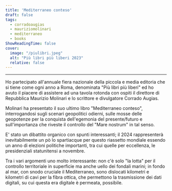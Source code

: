 ```yaml
---
title: 'Mediterraneo conteso'
draft: false
tags:
  - corradoaugias
  - mauriziomolinari
  - mediterraneo
  - books
ShowReadingTime: false
cover:
  image: "/piulibri.jpeg"
  alt: "Più libri più liberi 2023"
  relative: false
---
```

---

Ho partecipato all'annuale fiera nazionale della piccola e media editoria che si tiene come ogni anno a Roma, denominata "Più libri più liberi" ed ho avuto il piacere di assistere ad una tavola rotonda con ospiti il direttore di Repubblica Maurizio Molinari e lo scrittore e divulgatore Corrado Augias. 

Molinari ha presentato il suo ultimo libro "Mediterraneo conteso", interrogandosi sugli scenari geopolitici odierni, sulle mosse delle geopotenze per la conquista dell'egemonia del presente/futuro e sull'importanza che riveste il controllo del "Mare nostrum" in tal senso.

E' stato un dibattito organico con spunti interessanti; il 2024 rappresenterà inevitabilmente un pò lo spartiacque per questo riassetto mondiale essendo un anno di elezioni politiche importanti, tra cui quelle per eccellenza, le presidenziali statunitensi a novembre.

Tra i vari argomenti uno molto interessante: non c'è solo "la lotta" per il controllo territoriale in superficie ma anche uello dei fondali marini; in fondo al mar, con snodo cruciale il Mediterraneo, sono dislocati kilometri e kilometri di cavi per la fibra ottica, che permettono la trasmissione dei dati digitali, su cui questa era digitale è permeata, possibile.


